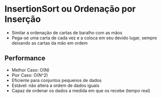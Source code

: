 # InsertionSort ou Ordenação por Inserção
- Similar a ordenação de cartas de baralho
com as mãos
- Pega-se uma carta de cada vez e a coloca em
seu devido lugar, sempre deixando as cartas
da mão em ordem

## Performance
- Melhor Caso: O(N)
- Pior Caso: O(N^2)
- Eficiente para conjuntos pequenos de dados
- Estável: não altera a ordem de dados iguais
- Capaz de ordenar os dados a medida em que
os recebe (tempo real)